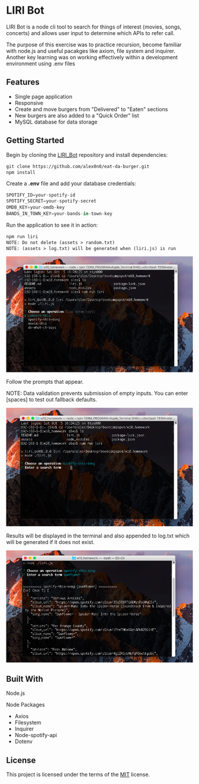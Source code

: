 # LIRI Bot

LIRI Bot is a node cli tool to search for things of interest (movies, songs, concerts) and allows user input to determine which APIs to refer call.

The purpose of this exercise was to practice recursion, become familiar with node.js and useful pacakges like axiom, file system and inquirer. Another key learning was on working effectively within a development environment using .env files

## Features

- Single page application
- Responsive
- Create and move burgers from "Delivered" to "Eaten" sections
- New burgers are also added to a "Quick Order" list
- MySQL database for data storage

## Getting Started

Begin by cloning the [LIRI_Bot](https://github.com/alex0n0/LIRI_Bot) repository and install dependencies:

```terminal
git clone https://github.com/alex0n0/eat-da-burger.git
npm install
```

Create a **.env** file and add your database credentials:

```javascript
SPOTIFY_ID=your-spotify-id
SPOTIFY_SECRET=your-spotify-secret
OMDB_KEY=your-omdb-key
BANDS_IN_TOWN_KEY=your-bands-in-town-key
```

Run the application to see it in action:

```terminal
npm run liri
NOTE: Do not delete (assets > random.txt)
NOTE: (assets > log.txt) will be generated when (liri.js) is run
```

![Image - Prompts](./assets/screenshots/step2_choose.png)

Follow the prompts that appear.

NOTE: Data validation prevents submission of empty inputs. You can enter [spaces] to test out fallback defaults.

![Image - Testing defaults](./assets/screenshots/step3_input_alt.png)

Results will be displayed in the terminal and also appended to log.txt which will be generated if it does not exist.

![Image - Results](./assets/screenshots/step4_result.png)

## Built With

Node.js

Node Packages

- Axios
- Filesystem
- Inquirer
- Node-spotify-api
- Dotenv

## License

This project is licensed under the terms of the [MIT](https://github.com/alex0n0/LIRI_Bot/blob/master/LICENSE) license.
